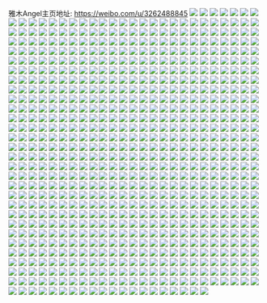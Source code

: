 雅木Angel主页地址: https://weibo.com/u/3262488845 
![](https://wx4.sinaimg.cn/mw2000/c275a10dly1h9ghtohcmcj20u01404ak.jpg) 
![](https://wx4.sinaimg.cn/mw2000/c275a10dly1h8yy2rxxzdj20u0140aek.jpg) 
![](https://wx4.sinaimg.cn/mw2000/c275a10dly1h8yy0npnqjj20u0140aju.jpg) 
![](https://wx4.sinaimg.cn/mw2000/c275a10dly1h8yy0nwahxj20u0140aj1.jpg) 
![](https://wx4.sinaimg.cn/mw2000/c275a10dly1h8yy0o1xdqj20u0140agb.jpg) 
![](https://wx4.sinaimg.cn/mw2000/c275a10dly1h8yy0peo8zj20u0140ajb.jpg) 
![](https://wx4.sinaimg.cn/mw2000/c275a10dly1h8yy0ow7vbj20u0140doo.jpg) 
![](https://wx4.sinaimg.cn/mw2000/c275a10dly1h903s2o3vyj20u0140af5.jpg) 
![](https://wx4.sinaimg.cn/mw2000/c275a10dly1h8yy0o99vtj20u0140k0m.jpg) 
![](https://wx4.sinaimg.cn/mw2000/c275a10dly1h8ugwx63lnj20u014010d.jpg) 
![](https://wx4.sinaimg.cn/mw2000/c275a10dly1h8ugwxey1yj20u014010o.jpg) 
![](https://wx4.sinaimg.cn/mw2000/c275a10dly1h8ugxw66pyj20u0140q7v.jpg) 
![](https://wx4.sinaimg.cn/mw2000/c275a10dly1h8ugxwcq0zj20u0140n2t.jpg) 
![](https://wx4.sinaimg.cn/mw2000/c275a10dly1h8n5h49xvyj20u017tq9c.jpg) 
![](https://wx4.sinaimg.cn/mw2000/c275a10dly1h7851eltfbj20u014110r.jpg) 
![](https://wx4.sinaimg.cn/mw2000/c275a10dly1h7851zj75rj20u01407eh.jpg) 
![](https://wx4.sinaimg.cn/mw2000/c275a10dly1h7851vurnnj20u014hn02.jpg) 
![](https://wx4.sinaimg.cn/mw2000/c275a10dly1h7851flki0j20u0140thv.jpg) 
![](https://wx4.sinaimg.cn/mw2000/c275a10dly1h7851g0c8yj20u0140ta6.jpg) 
![](https://wx4.sinaimg.cn/mw2000/c275a10dly1h7851gl016j20u0140gqb.jpg) 
![](https://wx4.sinaimg.cn/mw2000/c275a10dly1h7851i3l0wj20u0140k1e.jpg) 
![](https://wx4.sinaimg.cn/mw2000/c275a10dly1h7851cx45tj20u0140n3a.jpg) 
![](https://wx4.sinaimg.cn/mw2000/c275a10dly1h7851lghz2j20u0145diy.jpg) 
![](https://wx4.sinaimg.cn/mw2000/c275a10dly1h7851mqyw3j20u0140dor.jpg) 
![](https://wx4.sinaimg.cn/mw2000/c275a10dly1h7851nzpx9j20s111lq5p.jpg) 
![](https://wx4.sinaimg.cn/mw2000/c275a10dly1h7851pye8oj20u0140wht.jpg) 
![](https://wx4.sinaimg.cn/mw2000/c275a10dly1h7851upeq6j20u0140n0f.jpg) 
![](https://wx4.sinaimg.cn/mw2000/c275a10dly1h78520aoi3j20u0140qck.jpg) 
![](https://wx4.sinaimg.cn/mw2000/c275a10dly1h7851x4fl4j20u014oqbs.jpg) 
![](https://wx4.sinaimg.cn/mw2000/c275a10dly1h5w09uw5r9j20u00u0jxy.jpg) 
![](https://wx4.sinaimg.cn/mw2000/c275a10dly1h5w09ufrkqj20u00u0agt.jpg) 
![](https://wx4.sinaimg.cn/mw2000/c275a10dly1h5j0lqd5xdj20wi0o7q6u.jpg) 
![](https://wx4.sinaimg.cn/mw2000/c275a10dly1h5hsy7y9ccj20qo0k0jt6.jpg) 
![](https://wx4.sinaimg.cn/mw2000/c275a10dly1h5ceo9hypvj21400u011r.jpg) 
![](https://wx4.sinaimg.cn/mw2000/c275a10dly1h5ceo9xn9xj21hc0u0k0h.jpg) 
![](https://wx4.sinaimg.cn/mw2000/c275a10dly1h5ceo98ldjj21400u0gv7.jpg) 
![](https://wx4.sinaimg.cn/mw2000/c275a10dly1h5ceoa57pbj21400u0ahh.jpg) 
![](https://wx4.sinaimg.cn/mw2000/c275a10dly1h5ceo9p5dyj21hc0u0n3n.jpg) 
![](https://wx4.sinaimg.cn/mw2000/c275a10dly1h5ceoafy1lj20u00xi768.jpg) 
![](https://wx4.sinaimg.cn/mw2000/c275a10dly1h57o8orxdrj20u013y0yz.jpg) 
![](https://wx4.sinaimg.cn/mw2000/c275a10dly1h57o8ptkxcj20u01hcdor.jpg) 
![](https://wx4.sinaimg.cn/mw2000/c275a10dly1h4z370oui2j20u0140n9l.jpg) 
![](https://wx4.sinaimg.cn/mw2000/c275a10dly1h4z372vwflj20u0140tly.jpg) 
![](https://wx4.sinaimg.cn/mw2000/c275a10dly1h4z3721g9dj20u0141n66.jpg) 
![](https://wx4.sinaimg.cn/mw2000/c275a10dly1h4z373ekhqj20u00uz484.jpg) 
![](https://wx4.sinaimg.cn/mw2000/c275a10dly1h4z374sp3aj20u0147al9.jpg) 
![](https://wx4.sinaimg.cn/mw2000/c275a10dly1h4z374i6acj20u00u0jz0.jpg) 
![](https://wx4.sinaimg.cn/mw2000/c275a10dly1h4z373nriwj20u00vt7cv.jpg) 
![](https://wx4.sinaimg.cn/mw2000/c275a10dly1h4hb9kxddgj20wi0i6dl9.jpg) 
![](https://wx4.sinaimg.cn/mw2000/c275a10dly1h4hb9lj4skj21400u0ag8.jpg) 
![](https://wx4.sinaimg.cn/mw2000/c275a10dly1h4hba0w5lwj20u01407db.jpg) 
![](https://wx4.sinaimg.cn/mw2000/c275a10dly1h4a7hpgpmyj20u0140n4n.jpg) 
![](https://wx4.sinaimg.cn/mw2000/c275a10dly1h4a7hp58v7j21400u011p.jpg) 
![](https://wx4.sinaimg.cn/mw2000/c275a10dly1h4a7hqutqlj20u01400zn.jpg) 
![](https://wx4.sinaimg.cn/mw2000/c275a10dly1h4a7hoqzgvj21400u0qa1.jpg) 
![](https://wx4.sinaimg.cn/mw2000/c275a10dly1h4a7hporwyj20u0140wm6.jpg) 
![](https://wx4.sinaimg.cn/mw2000/c275a10dly1h4a7hqnnu2j21400u0ahk.jpg) 
![](https://wx4.sinaimg.cn/mw2000/c275a10dly1h3z8v466hyj20u01h5wll.jpg) 
![](https://wx4.sinaimg.cn/mw2000/c275a10dly1h3z8v4xw8vj20u019ugsy.jpg) 
![](https://wx4.sinaimg.cn/mw2000/c275a10dly1h3z8v5uk5fj20u018dagf.jpg) 
![](https://wx4.sinaimg.cn/mw2000/c275a10dly1h3y3rqo1s2j20u0140q7x.jpg) 
![](https://wx4.sinaimg.cn/mw2000/c275a10dly1h3o81kahqdj20wi0hh767.jpg) 
![](https://wx4.sinaimg.cn/mw2000/c275a10dly1h3o81kh7iej20u00wv77p.jpg) 
![](https://wx4.sinaimg.cn/mw2000/c275a10dly1h3lhfxxf0bj20u027capb.jpg) 
![](https://wx4.sinaimg.cn/mw2000/c275a10dly1h3lhfyk8wzj20u02bzgxe.jpg) 
![](https://wx4.sinaimg.cn/mw2000/c275a10dly1h3lhfyu48hj20u01eg7hr.jpg) 
![](https://wx4.sinaimg.cn/mw2000/c275a10dly1h3lhg15ev6j20u013u7bm.jpg) 
![](https://wx4.sinaimg.cn/mw2000/c275a10dly1h3lhfz672ej20u0140k27.jpg) 
![](https://wx4.sinaimg.cn/mw2000/c275a10dly1h3lhfzmt8aj20u00xt7f7.jpg) 
![](https://wx4.sinaimg.cn/mw2000/c275a10dly1h3lhg0j28mj20u013z12m.jpg) 
![](https://wx4.sinaimg.cn/mw2000/c275a10dly1h3lhfzcwedj20u0140n71.jpg) 
![](https://wx4.sinaimg.cn/mw2000/c275a10dly1h3lhg1qqqoj20u013x7bm.jpg) 
![](https://wx4.sinaimg.cn/mw2000/c275a10dly1h3lhg254suj21400u0qez.jpg) 
![](https://wx4.sinaimg.cn/mw2000/c275a10dly1h3lhfzz781j20u03be4qp.jpg) 
![](https://wx4.sinaimg.cn/mw2000/c275a10dly1h3lhg3algoj20u0140qg8.jpg) 
![](https://wx4.sinaimg.cn/mw2000/c275a10dly1h3lhg2sk0yj20u013rqa6.jpg) 
![](https://wx4.sinaimg.cn/mw2000/c275a10dly1h3lhfxlnlvj20u03h0nmj.jpg) 
![](https://wx4.sinaimg.cn/mw2000/c275a10dly1h3lhg3l4eoj20u0140nc7.jpg) 
![](https://wx4.sinaimg.cn/mw2000/c275a10dly1h3kg5sz9y5j20u01sy437.jpg) 
![](https://wx4.sinaimg.cn/mw2000/c275a10dly1h3j7x7w662j21hc0u0tgv.jpg) 
![](https://wx4.sinaimg.cn/mw2000/c275a10dly1h3h56iutprj20u0140n3w.jpg) 
![](https://wx4.sinaimg.cn/mw2000/c275a10dly1h3h56idq5xj20u01400zi.jpg) 
![](https://wx4.sinaimg.cn/mw2000/c275a10dly1h3h56jk556j20u0140q9a.jpg) 
![](https://wx4.sinaimg.cn/mw2000/c275a10dly1h3cce7pgvej20u0140q9i.jpg) 
![](https://wx4.sinaimg.cn/mw2000/c275a10dly1h35qy3gtp8j20u0140aid.jpg) 
![](https://wx4.sinaimg.cn/mw2000/c275a10dly1h35qxzy47bj20u0140qbe.jpg) 
![](https://wx4.sinaimg.cn/mw2000/c275a10dly1h35qy0u1d0j20u01407cq.jpg) 
![](https://wx4.sinaimg.cn/mw2000/c275a10dly1h35qy1bcd7j20u0140qat.jpg) 
![](https://wx4.sinaimg.cn/mw2000/c275a10dly1h35qy4gqrmj20u01vnk9h.jpg) 
![](https://wx4.sinaimg.cn/mw2000/c275a10dly1h35qy2shy1j20wi0oe795.jpg) 
![](https://wx4.sinaimg.cn/mw2000/c275a10dly1h35qy5cn5rj20u02d4ww2.jpg) 
![](https://wx4.sinaimg.cn/mw2000/c275a10dly1h35qy775cnj20u0140n52.jpg) 
![](https://wx4.sinaimg.cn/mw2000/c275a10dly1h35qy6h0qhj20u02uk4l3.jpg) 
![](https://wx4.sinaimg.cn/mw2000/c275a10dly1h35qy7tpm3j20u0140dor.jpg) 
![](https://wx4.sinaimg.cn/mw2000/c275a10dly1h35qy963qej216x0u0n64.jpg) 
![](https://wx4.sinaimg.cn/mw2000/c275a10dly1h35qy8gp9aj20u0140k0c.jpg) 
![](https://wx4.sinaimg.cn/mw2000/c275a10dly1h30u8h14jaj20u0123nbk.jpg) 
![](https://wx4.sinaimg.cn/mw2000/c275a10dly1h30u8hzvibj20u0140wqc.jpg) 
![](https://wx4.sinaimg.cn/mw2000/c275a10dly1h30u8hb8thj20u0140drl.jpg) 
![](https://wx4.sinaimg.cn/mw2000/c275a10dly1h30u8ibcxrj20u014916e.jpg) 
![](https://wx4.sinaimg.cn/mw2000/c275a10dly1h2x59rcqk1j20u01hbdrj.jpg) 
![](https://wx4.sinaimg.cn/mw2000/c275a10dly1h2x4yswcqjj20u01hbqdv.jpg) 
![](https://wx4.sinaimg.cn/mw2000/c275a10dly1h2x4yt2ty0j20u01h1jym.jpg) 
![](https://wx4.sinaimg.cn/mw2000/c275a10dly1h2x4ytay1vj20u01hbalh.jpg) 
![](https://wx4.sinaimg.cn/mw2000/c275a10dly1h2u93p4buzj20u0281dxb.jpg) 
![](https://wx4.sinaimg.cn/mw2000/c275a10dly1h2piu9vs62j20u0140teq.jpg) 
![](https://wx4.sinaimg.cn/mw2000/c275a10dly1h2piubp45ej21400u044x.jpg) 
![](https://wx4.sinaimg.cn/mw2000/c275a10dly1h2piucrz8gj20u0140wjz.jpg) 
![](https://wx4.sinaimg.cn/mw2000/c275a10dly1h2piufsa3cj20u0140dln.jpg) 
![](https://wx4.sinaimg.cn/mw2000/c275a10dly1h2piudjfj3j212x0u079a.jpg) 
![](https://wx4.sinaimg.cn/mw2000/c275a10dly1h2piuestf4j20u014045a.jpg) 
![](https://wx4.sinaimg.cn/mw2000/c275a10dly1h2f57ry0opj20u0140n4q.jpg) 
![](https://wx4.sinaimg.cn/mw2000/c275a10dly1h2f57sbqqbj20u0140gsq.jpg) 
![](https://wx4.sinaimg.cn/mw2000/c275a10dly1h29yiz5507j20u0140tho.jpg) 
![](https://wx4.sinaimg.cn/mw2000/c275a10dly1h29yiy96gvj20u013ywp2.jpg) 
![](https://wx4.sinaimg.cn/mw2000/c275a10dly1h29yizraa4j20u0140482.jpg) 
![](https://wx4.sinaimg.cn/mw2000/c275a10dly1h29yj0d61nj20u0140dpu.jpg) 
![](https://wx4.sinaimg.cn/mw2000/c275a10dly1h29yixoeedj21430u0n8e.jpg) 
![](https://wx4.sinaimg.cn/mw2000/c275a10dly1h29yj0qz3lj20u015f45s.jpg) 
![](https://wx4.sinaimg.cn/mw2000/c275a10dly1h29yiwbee8j20u014in59.jpg) 
![](https://wx4.sinaimg.cn/mw2000/c275a10dly1h29yiww0jqj20u20u0dni.jpg) 
![](https://wx4.sinaimg.cn/mw2000/c275a10dly1h29yjgir8bj20u014mwmr.jpg) 
![](https://wx4.sinaimg.cn/mw2000/c275a10dly1h25boohoa0j20u0140ag3.jpg) 
![](https://wx4.sinaimg.cn/mw2000/c275a10dly1h230ygb2jkj20u0140n24.jpg) 
![](https://wx4.sinaimg.cn/mw2000/c275a10dly1h1xvuwsab1j20u00u0tg0.jpg) 
![](https://wx4.sinaimg.cn/mw2000/c275a10dly1h1x98weqnej228030fhdx.jpg) 
![](https://wx4.sinaimg.cn/mw2000/c275a10dly1h1x99f3yyrj21zz2p8hdw.jpg) 
![](https://wx4.sinaimg.cn/mw2000/c275a10dly1h1x98nu8ojj22802z7b2d.jpg) 
![](https://wx4.sinaimg.cn/mw2000/c275a10dly1h1x99tvydhj22802ype86.jpg) 
![](https://wx4.sinaimg.cn/mw2000/c275a10dly1h1x9anjsctj22yo280u0y.jpg) 
![](https://wx4.sinaimg.cn/mw2000/c275a10dly1h1x9a3ojbyj22yo280x6u.jpg) 
![](https://wx4.sinaimg.cn/mw2000/c275a10dly1h1x9a91wusj22802zj7wm.jpg) 
![](https://wx4.sinaimg.cn/mw2000/c275a10dly1h1x9ajkteij22802yp7wl.jpg) 
![](https://wx4.sinaimg.cn/mw2000/c275a10dly1h1x9ae9z9sj22802ypqv9.jpg) 
![](https://wx4.sinaimg.cn/mw2000/c275a10dly1h1vfm4gztij21400u0akl.jpg) 
![](https://wx4.sinaimg.cn/mw2000/c275a10dly1h1vfm7lqidj20u01qi4bl.jpg) 
![](https://wx4.sinaimg.cn/mw2000/c275a10dly1h1vfm5y664j20u0140til.jpg) 
![](https://wx4.sinaimg.cn/mw2000/c275a10dly1h1vfm3k85aj216w0u0jyo.jpg) 
![](https://wx4.sinaimg.cn/mw2000/c275a10dly1h1vfm54xhtj21400u0qci.jpg) 
![](https://wx4.sinaimg.cn/mw2000/c275a10dly1h1vfm6e9vxj21530u0n3o.jpg) 
![](https://wx4.sinaimg.cn/mw2000/c275a10dly1h1rzu0d3vyj20xh0u0n15.jpg) 
![](https://wx4.sinaimg.cn/mw2000/c275a10dly1h1rzu0603sj20wi0o779e.jpg) 
![](https://wx4.sinaimg.cn/mw2000/c275a10dly1h1rzu0mp42j213n0u0jvx.jpg) 
![](https://wx4.sinaimg.cn/mw2000/c275a10dly1h1dmon5z2pj20u0140n4g.jpg) 
![](https://wx4.sinaimg.cn/mw2000/c275a10dly1h1dmonx71wj20u01407cj.jpg) 
![](https://wx4.sinaimg.cn/mw2000/c275a10dly1h1dmooh2dwj20u014hdmr.jpg) 
![](https://wx4.sinaimg.cn/mw2000/c275a10dly1h1dmopn1eoj20u0141n63.jpg) 
![](https://wx4.sinaimg.cn/mw2000/c275a10dly1h1dmoqauznj20u0140ahp.jpg) 
![](https://wx4.sinaimg.cn/mw2000/c275a10dly1h1dmomee2cj20u0147thu.jpg) 
![](https://wx4.sinaimg.cn/mw2000/c275a10dly1h1dmoqvp3jj20u0151wnz.jpg) 
![](https://wx4.sinaimg.cn/mw2000/c275a10dly1h1dmorfpupj20u014010s.jpg) 
![](https://wx4.sinaimg.cn/mw2000/c275a10dly1h1dmos0c7xj20u0140qal.jpg) 
![](https://wx4.sinaimg.cn/mw2000/c275a10dly1h1dmosi2urj20u0140qc6.jpg) 
![](https://wx4.sinaimg.cn/mw2000/c275a10dly1h1dmotzel5j20u0140tf5.jpg) 
![](https://wx4.sinaimg.cn/mw2000/c275a10dly1h1dmouxw4yj20u0141gux.jpg) 
![](https://wx4.sinaimg.cn/mw2000/c275a10dly1h18andry3gj22c0340qv9.jpg) 
![](https://wx4.sinaimg.cn/mw2000/c275a10dly1h18anfgw2jj22c0340u0z.jpg) 
![](https://wx4.sinaimg.cn/mw2000/c275a10dly1h18anhw7joj227z2yonpg.jpg) 
![](https://wx4.sinaimg.cn/mw2000/c275a10dly1h1742qg199j21400u0n5t.jpg) 
![](https://wx4.sinaimg.cn/mw2000/c275a10dly1h1742qr5wnj21400u0aja.jpg) 
![](https://wx4.sinaimg.cn/mw2000/c275a10dly1h136uzljeoj20u0140te3.jpg) 
![](https://wx4.sinaimg.cn/mw2000/c275a10dly1h12bcy2m6zj20u01577bg.jpg) 
![](https://wx4.sinaimg.cn/mw2000/c275a10dly1h12bcxs6fcj20u015on56.jpg) 
![](https://wx4.sinaimg.cn/mw2000/c275a10dly1h12bcxi1djj20u0140n3k.jpg) 
![](https://wx4.sinaimg.cn/mw2000/c275a10dly1h0xm4ceksjj22802yoqv7.jpg) 
![](https://wx4.sinaimg.cn/mw2000/c275a10dly1h0xm4ebjhlj225d2vcb2b.jpg) 
![](https://wx4.sinaimg.cn/mw2000/c275a10dly1h0xm4cuixyj20n00ukn78.jpg) 
![](https://wx4.sinaimg.cn/mw2000/c275a10dly1h0xm4ayuomj22802yo7wm.jpg) 
![](https://wx4.sinaimg.cn/mw2000/c275a10dly1h0xm4fxa0mj22yo28u4qt.jpg) 
![](https://wx4.sinaimg.cn/mw2000/c275a10dly1h0xm4hax8ij22802zykjp.jpg) 
![](https://wx4.sinaimg.cn/mw2000/c275a10dly1h0takra0d9j21o22yo7wk.jpg) 
![](https://wx4.sinaimg.cn/mw2000/c275a10dly1h0qkbbbhkej23402c04qq.jpg) 
![](https://wx4.sinaimg.cn/mw2000/c275a10dly1h0pr5jdfybj20u0140q74.jpg) 
![](https://wx4.sinaimg.cn/mw2000/c275a10dly1h0pr5r4m6ij20xm0u0jwq.jpg) 
![](https://wx4.sinaimg.cn/mw2000/c275a10dly1h0pr5rgkjfj20u0140jv4.jpg) 
![](https://wx4.sinaimg.cn/mw2000/c275a10dly1h0lym5il1uj20u01jsqf6.jpg) 
![](https://wx4.sinaimg.cn/mw2000/c275a10dly1h0lymaj8i6j20u01psdtv.jpg) 
![](https://wx4.sinaimg.cn/mw2000/c275a10dly1h0lymbwrl7j20u00yngrt.jpg) 
![](https://wx4.sinaimg.cn/mw2000/c275a10dly1h0lym2x869j20u00yvn2z.jpg) 
![](https://wx4.sinaimg.cn/mw2000/c275a10dly1h0f9r6e4nkj225k2x37wj.jpg) 
![](https://wx4.sinaimg.cn/mw2000/c275a10dly1h0f9r89dzwj22802yokjm.jpg) 
![](https://wx4.sinaimg.cn/mw2000/c275a10dly1h0f9rbw5qej228032g1kz.jpg) 
![](https://wx4.sinaimg.cn/mw2000/c275a10dly1h0f9rjlyc6j22yo280b2c.jpg) 
![](https://wx4.sinaimg.cn/mw2000/c275a10dly1h0f9roge2uj22yo2807wk.jpg) 
![](https://wx4.sinaimg.cn/mw2000/c275a10dly1h0f9r3iicij20zk0lx0yc.jpg) 
![](https://wx4.sinaimg.cn/mw2000/c275a10dly1h0f9re1ndsj22802yohdv.jpg) 
![](https://wx4.sinaimg.cn/mw2000/c275a10dly1h0f9rf8s3qj223v2t6npe.jpg) 
![](https://wx4.sinaimg.cn/mw2000/c275a10dly1h0f9rgnuihj22802yonpf.jpg) 
![](https://wx4.sinaimg.cn/mw2000/c275a10dly1h0d6ce3lg6j22802yohdx.jpg) 
![](https://wx4.sinaimg.cn/mw2000/c275a10dly1h0d6cfqyo8j22802yoe84.jpg) 
![](https://wx4.sinaimg.cn/mw2000/c275a10dly1h0d6cie44rj22802yoqv9.jpg) 
![](https://wx4.sinaimg.cn/mw2000/c275a10dly1h0d6cmn86gj224w2ye1kz.jpg) 
![](https://wx4.sinaimg.cn/mw2000/c275a10dly1h0d6clcw55j22c0340u10.jpg) 
![](https://wx4.sinaimg.cn/mw2000/c275a10dly1h0d6cb3kytj22802yo1l0.jpg) 
![](https://wx4.sinaimg.cn/mw2000/c275a10dly1h0d6cokudfj22802yohdw.jpg) 
![](https://wx4.sinaimg.cn/mw2000/c275a10dly1h0d6cr02laj22802yoqv9.jpg) 
![](https://wx4.sinaimg.cn/mw2000/c275a10dly1h0d6cttqcpj22802yo7wk.jpg) 
![](https://wx4.sinaimg.cn/mw2000/c275a10dgy1h0ao2x4dkxj21400u0dr2.jpg) 
![](https://wx4.sinaimg.cn/mw2000/c275a10dgy1h0ao2vhhplj21400u0gwi.jpg) 
![](https://wx4.sinaimg.cn/mw2000/c275a10dgy1h0ao2y2uloj21400u015e.jpg) 
![](https://wx4.sinaimg.cn/mw2000/c275a10dgy1h0ao2ysnmkj20u017qk00.jpg) 
![](https://wx4.sinaimg.cn/mw2000/c275a10dgy1h077m9uew7j21400u0qdw.jpg) 
![](https://wx4.sinaimg.cn/mw2000/c275a10dgy1h077magmloj21400u0k1c.jpg) 
![](https://wx4.sinaimg.cn/mw2000/c275a10dgy1h077mevj39j21400u04e9.jpg) 
![](https://wx4.sinaimg.cn/mw2000/c275a10dgy1h077mgvfiej20u014jn9s.jpg) 
![](https://wx4.sinaimg.cn/mw2000/c275a10dgy1h077mfvfucj21400u07ia.jpg) 
![](https://wx4.sinaimg.cn/mw2000/c275a10dgy1h077mk9dsvj20u00xn7bc.jpg) 
![](https://wx4.sinaimg.cn/mw2000/c275a10dgy1h077min8uuj21400u0n4c.jpg) 
![](https://wx4.sinaimg.cn/mw2000/c275a10dgy1h077mjf93ej20u0140gun.jpg) 
![](https://wx4.sinaimg.cn/mw2000/c275a10dgy1h077ml7ig1j20u014h49u.jpg) 
![](https://wx4.sinaimg.cn/mw2000/c275a10dgy1h077mm6ienj20u01907eu.jpg) 
![](https://wx4.sinaimg.cn/mw2000/c275a10dgy1h077m93ovlj20u0140gur.jpg) 
![](https://wx4.sinaimg.cn/mw2000/c275a10dgy1h077mtggv1j20u016ztk0.jpg) 
![](https://wx4.sinaimg.cn/mw2000/c275a10dgy1h077mukj31j21400u0nbe.jpg) 
![](https://wx4.sinaimg.cn/mw2000/c275a10dly1h05zsgbi1wj20u0140dnz.jpg) 
![](https://wx4.sinaimg.cn/mw2000/c275a10dly1h05zsiu3irj20u0140af6.jpg) 
![](https://wx4.sinaimg.cn/mw2000/c275a10dly1h05zsjn0qbj20u0140qca.jpg) 
![](https://wx4.sinaimg.cn/mw2000/c275a10dly1h05zsj91h8j20u01400y6.jpg) 
![](https://wx4.sinaimg.cn/mw2000/c275a10dly1h05zsjzni4j20u0140tgj.jpg) 
![](https://wx4.sinaimg.cn/mw2000/c275a10dly1h05a6qyalpj20u013ztiq.jpg) 
![](https://wx4.sinaimg.cn/mw2000/c275a10dly1h05a6rc4ogj20u013z12s.jpg) 
![](https://wx4.sinaimg.cn/mw2000/c275a10dly1h05a6qbfgxj20u013zqc7.jpg) 
![](https://wx4.sinaimg.cn/mw2000/c275a10dly1h05a6rprvrj20u013zaki.jpg) 
![](https://wx4.sinaimg.cn/mw2000/c275a10dly1h02shi6mpij22dd2644qq.jpg) 
![](https://wx4.sinaimg.cn/mw2000/c275a10dly1h02shnbo3fj22c033zhdu.jpg) 
![](https://wx4.sinaimg.cn/mw2000/c275a10dly1h02shkh945j21pu2l1qv5.jpg) 
![](https://wx4.sinaimg.cn/mw2000/c275a10dly1h02sl1d1qzj20n00ua0ys.jpg) 
![](https://wx4.sinaimg.cn/mw2000/c275a10dly1h02sl9761wj22c0340qv6.jpg) 
![](https://wx4.sinaimg.cn/mw2000/c275a10dly1h02sl1ph77j20n00ug44j.jpg) 
![](https://wx4.sinaimg.cn/mw2000/c275a10dly1h01l81bxpuj20u014010g.jpg) 
![](https://wx4.sinaimg.cn/mw2000/c275a10dly1h01l80igpoj20u0140n63.jpg) 
![](https://wx4.sinaimg.cn/mw2000/c275a10dly1h01l832jn7j20u0140ah9.jpg) 
![](https://wx4.sinaimg.cn/mw2000/c275a10dly1h01l83wia1j20u014046i.jpg) 
![](https://wx4.sinaimg.cn/mw2000/c275a10dly1h01l84o3k3j20u013lgt9.jpg) 
![](https://wx4.sinaimg.cn/mw2000/c275a10dly1h01l85kg0pj20u0140qb4.jpg) 
![](https://wx4.sinaimg.cn/mw2000/c275a10dly1h01l87cr25j21400u0jza.jpg) 
![](https://wx4.sinaimg.cn/mw2000/c275a10dly1h01l86ho1vj20u01417dc.jpg) 
![](https://wx4.sinaimg.cn/mw2000/c275a10dly1gzy1rtvqjtj22802yoqv7.jpg) 
![](https://wx4.sinaimg.cn/mw2000/c275a10dly1gzf44sx6h7j225c2v44qr.jpg) 
![](https://wx4.sinaimg.cn/mw2000/c275a10dly1gzf44u43rzj226k2z67wi.jpg) 
![](https://wx4.sinaimg.cn/mw2000/c275a10dly1gzaiwjvczkj22802yoqv7.jpg) 
![](https://wx4.sinaimg.cn/mw2000/c275a10dly1gzaiwhcfowj21y92lnx6q.jpg) 
![](https://wx4.sinaimg.cn/mw2000/c275a10dly1gzaiwlk90pj21zw2ojkjm.jpg) 
![](https://wx4.sinaimg.cn/mw2000/c275a10dly1gzaiwp560oj22802yokjn.jpg) 
![](https://wx4.sinaimg.cn/mw2000/c275a10dly1gzaj0jr6ltj20x218a4eg.jpg) 
![](https://wx4.sinaimg.cn/mw2000/c275a10dly1gzaj59328pj22802yox6q.jpg) 
![](https://wx4.sinaimg.cn/mw2000/c275a10dly1gyqe7838jxj226l2ws4qr.jpg) 
![](https://wx4.sinaimg.cn/mw2000/c275a10dly1gyqe7c9gjsj21be0zk422.jpg) 
![](https://wx4.sinaimg.cn/mw2000/c275a10dly1gyqe7bwu6fj22802yob2b.jpg) 
![](https://wx4.sinaimg.cn/mw2000/c275a10dly1gyht3wrd34j21z32k07wi.jpg) 
![](https://wx4.sinaimg.cn/mw2000/c275a10dly1gyht3yxznlj22c033y4qr.jpg) 
![](https://wx4.sinaimg.cn/mw2000/c275a10dly1gyht41cqrqj22c033yx6q.jpg) 
![](https://wx4.sinaimg.cn/mw2000/c275a10dly1gyht438bxvj22802yox6r.jpg) 
![](https://wx4.sinaimg.cn/mw2000/c275a10dly1gya2uzwxksj22yo2804qr.jpg) 
![](https://wx4.sinaimg.cn/mw2000/c275a10dly1gya2v51tnyj22yo2804qs.jpg) 
![](https://wx4.sinaimg.cn/mw2000/c275a10dly1gya2v1qxy8j22802yonpe.jpg) 
![](https://wx4.sinaimg.cn/mw2000/c275a10dly1gya2uxd697j22802yoqv6.jpg) 
![](https://wx4.sinaimg.cn/mw2000/c275a10dly1gya2v31rfuj21hc0u07en.jpg) 
![](https://wx4.sinaimg.cn/mw2000/c275a10dly1gya2v2r1dlj22802yoqv6.jpg) 
![](https://wx4.sinaimg.cn/mw2000/c275a10dly1gy7demzi70j20u0190wof.jpg) 
![](https://wx4.sinaimg.cn/mw2000/c275a10dly1gy6f2z36hhj22802yohdt.jpg) 
![](https://wx4.sinaimg.cn/mw2000/c275a10dly1gy6f2zrfp7j22802you0x.jpg) 
![](https://wx4.sinaimg.cn/mw2000/c275a10dly1gy6f30f6k2j22802yokjl.jpg) 
![](https://wx4.sinaimg.cn/mw2000/c275a10dly1gy2khii5izj22802yo7wk.jpg) 
![](https://wx4.sinaimg.cn/mw2000/c275a10dly1gy2khjts7zj22802yokjn.jpg) 
![](https://wx4.sinaimg.cn/mw2000/c275a10dly1gy2khmj9n9j22802you0z.jpg) 
![](https://wx4.sinaimg.cn/mw2000/c275a10dly1gy2kho0nsgj22802yoqv5.jpg) 
![](https://wx4.sinaimg.cn/mw2000/c275a10dly1gy2khpf0g8j22yo280qv6.jpg) 
![](https://wx4.sinaimg.cn/mw2000/c275a10dly1gy2khh02cfj22802yokjn.jpg) 
![](https://wx4.sinaimg.cn/mw2000/c275a10dly1gxw4883b6lj22yo280u0y.jpg) 
![](https://wx4.sinaimg.cn/mw2000/c275a10dly1gxw4871ndjj22802yoe83.jpg) 
![](https://wx4.sinaimg.cn/mw2000/c275a10dly1gxw48c4mj9j21xy2lc1kz.jpg) 
![](https://wx4.sinaimg.cn/mw2000/c275a10dly1gxw48b4u1tj22511lsqv5.jpg) 
![](https://wx4.sinaimg.cn/mw2000/c275a10dly1gxw48d48iaj21z52mvx6q.jpg) 
![](https://wx4.sinaimg.cn/mw2000/c275a10dly1gxw48ect45j21yw2mj1kz.jpg) 
![](https://wx4.sinaimg.cn/mw2000/c275a10dly1gxw48gavykj21y62liu0y.jpg) 
![](https://wx4.sinaimg.cn/mw2000/c275a10dly1gxlkilb6nlj219p1xp4h5.jpg) 
![](https://wx4.sinaimg.cn/mw2000/c275a10dly1gxlkibv5ouj21ao2tckgq.jpg) 
![](https://wx4.sinaimg.cn/mw2000/c275a10dly1gxlkicdw6jj21ao2tcnlx.jpg) 
![](https://wx4.sinaimg.cn/mw2000/c275a10dly1gxflee6j2bj20n00ui7bc.jpg) 
![](https://wx4.sinaimg.cn/mw2000/c275a10dly1gxa5lxo9hdj22802you0y.jpg) 
![](https://wx4.sinaimg.cn/mw2000/c275a10dly1gxa5lyhfjvj22802yo1kz.jpg) 
![](https://wx4.sinaimg.cn/mw2000/c275a10dly1gxa5lzld75j22802you0y.jpg) 
![](https://wx4.sinaimg.cn/mw2000/c275a10dly1gx8rbnrxmyj223p2s9npd.jpg) 
![](https://wx4.sinaimg.cn/mw2000/c275a10dly1gx8rbn865vj21ta2iwu0x.jpg) 
![](https://wx4.sinaimg.cn/mw2000/c275a10dly1gx8rboj7q6j22802you0x.jpg) 
![](https://wx4.sinaimg.cn/mw2000/c275a10dly1gx8rbqfy2qj23402c0kjm.jpg) 
![](https://wx4.sinaimg.cn/mw2000/c275a10dly1gx8rbmatxbj22802yohdv.jpg) 
![](https://wx4.sinaimg.cn/mw2000/c275a10dly1gx8rbtltltj22802yo4qr.jpg) 
![](https://wx4.sinaimg.cn/mw2000/c275a10dly1gx8rcfk0foj225m2wi4qr.jpg) 
![](https://wx4.sinaimg.cn/mw2000/c275a10dly1gx8rbpa36xj225q2vrb2a.jpg) 
![](https://wx4.sinaimg.cn/mw2000/c275a10dly1gx8rbs5hnfj2295340npf.jpg) 
![](https://wx4.sinaimg.cn/mw2000/c275a10dly1gx6dotzdkyj22802yo4qr.jpg) 
![](https://wx4.sinaimg.cn/mw2000/c275a10dly1gx6dodvqdyj22802yoe83.jpg) 
![](https://wx4.sinaimg.cn/mw2000/c275a10dly1gx6dof9d7oj22802yoe83.jpg) 
![](https://wx4.sinaimg.cn/mw2000/c275a10dly1gx3clwjcd9j22802yohdv.jpg) 
![](https://wx4.sinaimg.cn/mw2000/c275a10dly1gx3clyqy2qj22802yonpf.jpg) 
![](https://wx4.sinaimg.cn/mw2000/c275a10dly1gx3cm2l0smj22802yohdv.jpg) 
![](https://wx4.sinaimg.cn/mw2000/c275a10dly1gx3cm9ij0qj23402c0hdv.jpg) 
![](https://wx4.sinaimg.cn/mw2000/c275a10dly1gx3cmae0k9j215o1mje81.jpg) 
![](https://wx4.sinaimg.cn/mw2000/c275a10dly1gx3clsml0qj23402c0hdv.jpg) 
![](https://wx4.sinaimg.cn/mw2000/c275a10dly1gx3cmaooeaj20n00h4gsa.jpg) 
![](https://wx4.sinaimg.cn/mw2000/c275a10dly1gx3cme23bhj22802yox6r.jpg) 
![](https://wx4.sinaimg.cn/mw2000/c275a10dly1gx3cmgp3njj22802yokjn.jpg) 
![](https://wx4.sinaimg.cn/mw2000/c275a10dly1gx28l4uuvfj20xn0u0477.jpg) 
![](https://wx4.sinaimg.cn/mw2000/c275a10dly1gx28l42egvj21400u01bk.jpg) 
![](https://wx4.sinaimg.cn/mw2000/c275a10dly1gx28l5fv61j20u0140tiy.jpg) 
![](https://wx4.sinaimg.cn/mw2000/c275a10dly1gx28l5wj8zj20u0140tig.jpg) 
![](https://wx4.sinaimg.cn/mw2000/c275a10dly1gx28l4h70sj21400u04ef.jpg) 
![](https://wx4.sinaimg.cn/mw2000/c275a10dly1gx28l6qlpwj20u0152k3q.jpg) 
![](https://wx4.sinaimg.cn/mw2000/c275a10dly1gx28l6zym7j20u0125wq1.jpg) 
![](https://wx4.sinaimg.cn/mw2000/c275a10dly1gx28l9e2iej21400u0wri.jpg) 
![](https://wx4.sinaimg.cn/mw2000/c275a10dly1gx28l69ho2j20u0140wmh.jpg) 
![](https://wx4.sinaimg.cn/mw2000/c275a10dly1gx28l7dmrwj20u014049t.jpg) 
![](https://wx4.sinaimg.cn/mw2000/c275a10dly1gx28l8yzzuj20u0140anh.jpg) 
![](https://wx4.sinaimg.cn/mw2000/c275a10dly1gx28l7sovej20u013z7na.jpg) 
![](https://wx4.sinaimg.cn/mw2000/c275a10dly1gx28l863w4j20u0140ws4.jpg) 
![](https://wx4.sinaimg.cn/mw2000/c275a10dly1gx28l8m5hxj21400u0aqr.jpg) 
![](https://wx4.sinaimg.cn/mw2000/c275a10dly1gx0ea2ufzdj215o2h87wh.jpg) 
![](https://wx4.sinaimg.cn/mw2000/c275a10dly1gwzc2fhd4oj21qq2bm1ky.jpg) 
![](https://wx4.sinaimg.cn/mw2000/c275a10dly1gwu6lr6rssj22c0340npf.jpg) 
![](https://wx4.sinaimg.cn/mw2000/c275a10dly1gwu6lpxtizj22c03407wj.jpg) 
![](https://wx4.sinaimg.cn/mw2000/c275a10dly1gwu6ls2944j22c0340u0x.jpg) 
![](https://wx4.sinaimg.cn/mw2000/c275a10dly1gwu6lurzkvj21o02yox6q.jpg) 
![](https://wx4.sinaimg.cn/mw2000/c275a10dly1gwu6lsw45vj22c0340u0x.jpg) 
![](https://wx4.sinaimg.cn/mw2000/c275a10dly1gwu6lwiihij21o02yoqv6.jpg) 
![](https://wx4.sinaimg.cn/mw2000/c275a10dly1gwqlm0qv14j22802yohdu.jpg) 
![](https://wx4.sinaimg.cn/mw2000/c275a10dly1gwqlm1re9qj22802yo7wj.jpg) 
![](https://wx4.sinaimg.cn/mw2000/c275a10dly1gwqllzh3o0j22802yo1kz.jpg) 
![](https://wx4.sinaimg.cn/mw2000/c275a10dly1gwoy1b9j2yj21o02yo7wj.jpg) 
![](https://wx4.sinaimg.cn/mw2000/c275a10dly1gwoy1cbinnj21m920ehdt.jpg) 
![](https://wx4.sinaimg.cn/mw2000/c275a10dly1gwoy19ohq4j21o02yokjm.jpg) 
![](https://wx4.sinaimg.cn/mw2000/c275a10dly1gwoy1dfj71j21o02yob2a.jpg) 
![](https://wx4.sinaimg.cn/mw2000/c275a10dly1gwo5c08sd1j23402dqu0z.jpg) 
![](https://wx4.sinaimg.cn/mw2000/c275a10dly1gwo5c1xtrhj21uf2h4b2a.jpg) 
![](https://wx4.sinaimg.cn/mw2000/c275a10dly1gwo5bvyu27j23402c0x6q.jpg) 
![](https://wx4.sinaimg.cn/mw2000/c275a10dly1gwfm8i4uxcj21xr2l0e83.jpg) 
![](https://wx4.sinaimg.cn/mw2000/c275a10dly1gwfm8gh885j22c02c0qv6.jpg) 
![](https://wx4.sinaimg.cn/mw2000/c275a10dly1gwfm8l2x8cj22c03407wl.jpg) 
![](https://wx4.sinaimg.cn/mw2000/c275a10dly1gwfm8n4vvaj23402c01ky.jpg) 
![](https://wx4.sinaimg.cn/mw2000/c275a10dly1gwfm8lo583j22801o0khk.jpg) 
![](https://wx4.sinaimg.cn/mw2000/c275a10dly1gwfm8p0x2ij23402c0qv6.jpg) 
![](https://wx4.sinaimg.cn/mw2000/c275a10dly1gw7ngxfghsj20iz0p7tf0.jpg) 
![](https://wx4.sinaimg.cn/mw2000/c275a10dly1gw7ngyo2ssj22802yob2c.jpg) 
![](https://wx4.sinaimg.cn/mw2000/c275a10dly1gw7ngwzq7nj22yo2801l0.jpg) 
![](https://wx4.sinaimg.cn/mw2000/c275a10dly1gw7ngzqdnfj21y42lhu0y.jpg) 
![](https://wx4.sinaimg.cn/mw2000/c275a10dly1gw4ekif4yyj223f2skqv9.jpg) 
![](https://wx4.sinaimg.cn/mw2000/c275a10dly1gw4ekiur5wj20mi0ugdr6.jpg) 
![](https://wx4.sinaimg.cn/mw2000/c275a10dly1gw4ekjkfoqj22802yokjm.jpg) 
![](https://wx4.sinaimg.cn/mw2000/c275a10dly1gw4ekm1f8vj22yo280qv8.jpg) 
![](https://wx4.sinaimg.cn/mw2000/c275a10dly1gw333hz816j23402c0qv6.jpg) 
![](https://wx4.sinaimg.cn/mw2000/c275a10dly1gw333k4zsgj22802yohdv.jpg) 
![](https://wx4.sinaimg.cn/mw2000/c275a10dly1gw333lavwbj20xc2mgu0x.jpg) 
![](https://wx4.sinaimg.cn/mw2000/c275a10dly1gw333mth7hj23402c0b2b.jpg) 
![](https://wx4.sinaimg.cn/mw2000/c275a10dly1gw333oxfaqj22c0340x6t.jpg) 
![](https://wx4.sinaimg.cn/mw2000/c275a10dly1gw333qpx4rj23402c0u0y.jpg) 
![](https://wx4.sinaimg.cn/mw2000/c275a10dly1gw333t5poij23402c0u11.jpg) 
![](https://wx4.sinaimg.cn/mw2000/c275a10dly1gw333xg4cnj22802yo7wm.jpg) 
![](https://wx4.sinaimg.cn/mw2000/c275a10dly1gw33432ce8j22802yoqva.jpg) 
![](https://wx4.sinaimg.cn/mw2000/c275a10dly1gw3345h2iej21js2r7npe.jpg) 
![](https://wx4.sinaimg.cn/mw2000/c275a10dly1gw334apympj22802yoqv9.jpg) 
![](https://wx4.sinaimg.cn/mw2000/c275a10dly1gw334euig2j23402c0x6t.jpg) 
![](https://wx4.sinaimg.cn/mw2000/003yN4nPly1gvo9iphwo5j60u0140dqd02.jpg) 
![](https://wx4.sinaimg.cn/mw2000/003yN4nPly1gvfukfe21sj62802yox6r02.jpg) 
![](https://wx4.sinaimg.cn/mw2000/003yN4nPly1gvfukh9evjj62802yoe8402.jpg) 
![](https://wx4.sinaimg.cn/mw2000/003yN4nPly1gvfuke1c3cj62802yox6r02.jpg) 
![](https://wx4.sinaimg.cn/mw2000/003yN4nPly1gvfukhrukqj60u00oytno02.jpg) 
![](https://wx4.sinaimg.cn/mw2000/c275a10dly1gvcx68geu1j20u0140aij.jpg) 
![](https://wx4.sinaimg.cn/mw2000/003yN4nPly1gvcx69f09wj60n00ss43y02.jpg) 
![](https://wx4.sinaimg.cn/mw2000/003yN4nPly1gvcx6b1063j60u0140wmg02.jpg) 
![](https://wx4.sinaimg.cn/mw2000/003yN4nPly1gvcx6ce8vfj60u014011m02.jpg) 
![](https://wx4.sinaimg.cn/mw2000/003yN4nPly1gvcx6dw27nj60u0140n7702.jpg) 
![](https://wx4.sinaimg.cn/mw2000/003yN4nPly1gvcx6egu3rj60u0142wro02.jpg) 
![](https://wx4.sinaimg.cn/mw2000/003yN4nPly1gvcx6ey8sxj60u00u0tb402.jpg) 
![](https://wx4.sinaimg.cn/mw2000/c275a10dly1gvcx6cyi1fj20u01400y2.jpg) 
![](https://wx4.sinaimg.cn/mw2000/c275a10dly1gvcx6f8gsnj20u00u0who.jpg) 
![](https://wx4.sinaimg.cn/mw2000/003yN4nPly1gv90673980j60l60uytd102.jpg) 
![](https://wx4.sinaimg.cn/mw2000/003yN4nPly1gv906ac1y2j60mw0ubq8902.jpg) 
![](https://wx4.sinaimg.cn/mw2000/003yN4nPly1gv906rzyclj60ml0u90xl02.jpg) 
![](https://wx4.sinaimg.cn/mw2000/003yN4nPly1gv465rxdl4j63402c0qv602.jpg) 
![](https://wx4.sinaimg.cn/mw2000/003yN4nPly1gv465p6ny5j62yo280x6r02.jpg) 
![](https://wx4.sinaimg.cn/mw2000/003yN4nPly1gv465vp996j63402c04qr02.jpg) 
![](https://wx4.sinaimg.cn/mw2000/003yN4nPly1guagr5i18nj62802yoqv502.jpg) 
![](https://wx4.sinaimg.cn/mw2000/003yN4nPly1guagraob7ij62yo280kjo02.jpg) 
![](https://wx4.sinaimg.cn/mw2000/003yN4nPly1guagr81cesj62802yokjl02.jpg) 
![](https://wx4.sinaimg.cn/mw2000/003yN4nPly1guagrj9ha8j62yo280hdw02.jpg) 
![](https://wx4.sinaimg.cn/mw2000/003yN4nPly1guagr4asc5j622m30yhdu02.jpg) 
![](https://wx4.sinaimg.cn/mw2000/003yN4nPly1guagrd5txtj62yo280hdw02.jpg) 
![](https://wx4.sinaimg.cn/mw2000/003yN4nPly1guagr70w3nj61x42f84qp02.jpg) 
![](https://wx4.sinaimg.cn/mw2000/003yN4nPly1guagrgfscvj62yo280qv802.jpg) 
![](https://wx4.sinaimg.cn/mw2000/003yN4nPly1guagrytnm3j60u01szgoy02.jpg) 
![](https://wx4.sinaimg.cn/mw2000/003yN4nPly1gu4xlwmnwcj60u0140jxh02.jpg) 
![](https://wx4.sinaimg.cn/mw2000/c275a10dly1gu4xlvtopaj20u014011w.jpg) 
![](https://wx4.sinaimg.cn/mw2000/003yN4nPly1gu4xlx5n57j60u0140q9202.jpg) 
![](https://wx4.sinaimg.cn/mw2000/003yN4nPly1gu1fv42qzhj62bk340kjl02.jpg) 
![](https://wx4.sinaimg.cn/mw2000/003yN4nPly1gu1fv9c1lzj627r2ydx6p02.jpg) 
![](https://wx4.sinaimg.cn/mw2000/003yN4nPly1gu1fvccqgfj628h2zckjl02.jpg) 
![](https://wx4.sinaimg.cn/mw2000/003yN4nPly1gty3f2hjekj62yo280b2b02.jpg) 
![](https://wx4.sinaimg.cn/mw2000/003yN4nPly1gty3f508w3j62yo2807wj02.jpg) 
![](https://wx4.sinaimg.cn/mw2000/003yN4nPly1gty3f8enezj62yo2804qr02.jpg) 
![](https://wx4.sinaimg.cn/mw2000/003yN4nPly1gty3fbfot5j62yo280hdv02.jpg) 
![](https://wx4.sinaimg.cn/mw2000/003yN4nPly1gty3fd137nj62yo280hdt02.jpg) 
![](https://wx4.sinaimg.cn/mw2000/003yN4nPly1gty3feqwzgj62yo280npd02.jpg) 
![](https://wx4.sinaimg.cn/mw2000/c275a10dly1gty3ez87b0j22yo2807wj.jpg) 
![](https://wx4.sinaimg.cn/mw2000/003yN4nPly1gty3ftm9xzj62yo280x6q02.jpg) 
![](https://wx4.sinaimg.cn/mw2000/c275a10dly1gty3fkai0pj22yo280hdv.jpg) 
![](https://wx4.sinaimg.cn/mw2000/003yN4nPly1gtwi1jzifwj60n00ugwm602.jpg) 
![](https://wx4.sinaimg.cn/mw2000/003yN4nPly1gtwi1qg3lyj62802yob2d02.jpg) 
![](https://wx4.sinaimg.cn/mw2000/003yN4nPly1gtwi1jamb9j60n00tx0zx02.jpg) 
![](https://wx4.sinaimg.cn/mw2000/003yN4nPly1gtwi1wk8olj62802yob2c02.jpg) 
![](https://wx4.sinaimg.cn/mw2000/003yN4nPly1gtwi20jrmtj620i2oonpe02.jpg) 
![](https://wx4.sinaimg.cn/mw2000/003yN4nPly1gtwi25lhhpj6280306x6r02.jpg) 
![](https://wx4.sinaimg.cn/mw2000/003yN4nPly1gtvs8v46p4j62802yob2b02.jpg) 
![](https://wx4.sinaimg.cn/mw2000/003yN4nPly1gtvs8zocurj62802yoe8302.jpg) 
![](https://wx4.sinaimg.cn/mw2000/003yN4nPly1gtvs943iqej62802yo1kz02.jpg) 
![](https://wx4.sinaimg.cn/mw2000/003yN4nPly1gtvs999onaj62802yohdv02.jpg) 
![](https://wx4.sinaimg.cn/mw2000/003yN4nPly1gtvs9fs2ljj61o02yox6q02.jpg) 
![](https://wx4.sinaimg.cn/mw2000/003yN4nPly1gtvs9c965gj62802yo7wj02.jpg) 
![](https://wx4.sinaimg.cn/mw2000/003yN4nPly1gtvs8r6diuj62802yo7wj02.jpg) 
![](https://wx4.sinaimg.cn/mw2000/003yN4nPly1gtvs9j1gcdj62802yob2b02.jpg) 
![](https://wx4.sinaimg.cn/mw2000/003yN4nPly1gtvs9m3zvtj62802yob2b02.jpg) 
![](https://wx4.sinaimg.cn/mw2000/003yN4nPly1gtufrkv16kj62212qp4qr02.jpg) 
![](https://wx4.sinaimg.cn/mw2000/003yN4nPly1gtufrvegwrj62802yob2d02.jpg) 
![](https://wx4.sinaimg.cn/mw2000/003yN4nPly1gtufs3u3f0j62802yox6r02.jpg) 
![](https://wx4.sinaimg.cn/mw2000/003yN4nPly1gtuft49ghhj620k2os4qr02.jpg) 
![](https://wx4.sinaimg.cn/mw2000/003yN4nPly1gtufrf23l3j62802yoqv702.jpg) 
![](https://wx4.sinaimg.cn/mw2000/003yN4nPly1gtufsuxracj62802yokjn02.jpg) 
![](https://wx4.sinaimg.cn/mw2000/003yN4nPly1gtuftns7sbj62802yoe8502.jpg) 
![](https://wx4.sinaimg.cn/mw2000/003yN4nPly1gtuftwvzzkj62242qtu0y02.jpg) 
![](https://wx4.sinaimg.cn/mw2000/003yN4nPly1gtufu2jp03j62802yohdt02.jpg) 
![](https://wx4.sinaimg.cn/mw2000/003yN4nPly1gtufuuufi3j62yo2804qs02.jpg) 
![](https://wx4.sinaimg.cn/mw2000/003yN4nPly1gtufwfwa9dj62yo2804qs02.jpg) 
![](https://wx4.sinaimg.cn/mw2000/003yN4nPly1gtufx6stayj62yo2804qr02.jpg) 
![](https://wx4.sinaimg.cn/mw2000/c275a10dly1gts5puz2dyj22us3qgu0z.jpg) 
![](https://wx4.sinaimg.cn/mw2000/003yN4nPly1gts5px1ti3j632y3uie8402.jpg) 
![](https://wx4.sinaimg.cn/mw2000/c275a10dly1gts5pysotvj22c0340x6p.jpg) 
![](https://wx4.sinaimg.cn/mw2000/003yN4nPly1gts5q0g68aj62kf3h5x6p02.jpg) 
![](https://wx4.sinaimg.cn/mw2000/003yN4nPly1gts5q2y9bvj60n00ugn4z02.jpg) 
![](https://wx4.sinaimg.cn/mw2000/c275a10dly1gts5q2ewr4j22c0340kjn.jpg) 
![](https://wx4.sinaimg.cn/mw2000/003yN4nPly1gtprqlwlwoj62802yoqv902.jpg) 
![](https://wx4.sinaimg.cn/mw2000/003yN4nPly1gtprqii57fj62802yob2d02.jpg) 
![](https://wx4.sinaimg.cn/mw2000/003yN4nPly1gtprqnkibsj61vr2ir7wi02.jpg) 
![](https://wx4.sinaimg.cn/mw2000/003yN4nPly1gtprqfzbohj62802yohdx02.jpg) 
![](https://wx4.sinaimg.cn/mw2000/003yN4nPly1gtprquuy5gj62yo280npf02.jpg) 
![](https://wx4.sinaimg.cn/mw2000/003yN4nPly1gtprqr18onj62802yonph02.jpg) 
![](https://wx4.sinaimg.cn/mw2000/003yN4nPly1gtprqybbmfj62802yonpg02.jpg) 
![](https://wx4.sinaimg.cn/mw2000/003yN4nPly1gtprqso8rpj620v2luhdv02.jpg) 
![](https://wx4.sinaimg.cn/mw2000/003yN4nPly1gtprr1gpbij62802yonpg02.jpg) 
![](https://wx4.sinaimg.cn/mw2000/003yN4nPly1gtm4iewbwij61wr2jrx6p02.jpg) 
![](https://wx4.sinaimg.cn/mw2000/003yN4nPly1gtm4ii335nj62802you0z02.jpg) 
![](https://wx4.sinaimg.cn/mw2000/003yN4nPly1gtm4ido303j62802yoqv802.jpg) 
![](https://wx4.sinaimg.cn/mw2000/003yN4nPly1gtm4ig6yguj62422gt4qq02.jpg) 
![](https://wx4.sinaimg.cn/mw2000/c275a10dly1gtbt8hwcqcj22c03407wi.jpg) 
![](https://wx4.sinaimg.cn/mw2000/c275a10dly1gtbt8r9tu8j22yo280kjn.jpg) 
![](https://wx4.sinaimg.cn/mw2000/c275a10dly1gtbt8mh3kkj22632w3u0x.jpg) 
![](https://wx4.sinaimg.cn/mw2000/c275a10dly1gtbt8t5wwgj22hx3bwhdu.jpg) 
![](https://wx4.sinaimg.cn/mw2000/c275a10dly1gtbt8laqcaj22c0340qv6.jpg) 
![](https://wx4.sinaimg.cn/mw2000/c275a10dly1gtbt8v6b11j22c0340e82.jpg) 
![](https://wx4.sinaimg.cn/mw2000/003yN4nPly1gt9llbq0wnj62yo280e8402.jpg) 
![](https://wx4.sinaimg.cn/mw2000/c275a10dly1gt9ll827dij22yo280hdw.jpg) 
![](https://wx4.sinaimg.cn/mw2000/c275a10dly1gt9llsxdzej22yo280b2c.jpg) 
![](https://wx4.sinaimg.cn/mw2000/c275a10dly1gt9ll4uugkj22yo280kjo.jpg) 
![](https://wx4.sinaimg.cn/mw2000/c275a10dly1gt9llg43psj22yo2804qt.jpg) 
![](https://wx4.sinaimg.cn/mw2000/c275a10dly1gt9llifznfj22yo280e84.jpg) 
![](https://wx4.sinaimg.cn/mw2000/c275a10dly1gt7cz3fn4zj22802yohdw.jpg) 
![](https://wx4.sinaimg.cn/mw2000/c275a10dly1gt7cz548yij22802yox6s.jpg) 
![](https://wx4.sinaimg.cn/mw2000/c275a10dly1gt7cz6nke8j22802yob2c.jpg) 
![](https://wx4.sinaimg.cn/mw2000/c275a10dly1gt7cz8qt20j22802yohdw.jpg) 
![](https://wx4.sinaimg.cn/mw2000/003yN4nPly1gt7cz0nakyj60n00ujdqp02.jpg) 
![](https://wx4.sinaimg.cn/mw2000/003yN4nPly1gt7czalz0jj628031aqv802.jpg) 
![](https://wx4.sinaimg.cn/mw2000/c275a10dly1gt2jm6p4ryj22802yo4qr.jpg) 
![](https://wx4.sinaimg.cn/mw2000/c275a10dly1gt2jm85niyj22802yo7wj.jpg) 
![](https://wx4.sinaimg.cn/mw2000/c275a10dly1gt2jm9m7v4j22802yoe83.jpg) 
![](https://wx4.sinaimg.cn/mw2000/c275a10dly1gt2jmd07trj22802oinpe.jpg) 
![](https://wx4.sinaimg.cn/mw2000/003yN4nPly1gt2jmb7ojmj61ut2nc7wi02.jpg) 
![](https://wx4.sinaimg.cn/mw2000/c275a10dly1gt2jme5r1nj21wm2rbkjm.jpg) 
![](https://wx4.sinaimg.cn/mw2000/c275a10dly1gt2jmfni4fj22802yo7wj.jpg) 
![](https://wx4.sinaimg.cn/mw2000/c275a10dly1gt2jm4ymvgj22802makjm.jpg) 
![](https://wx4.sinaimg.cn/mw2000/c275a10dly1gt2jmhq28ej22802yo4qr.jpg) 
![](https://wx4.sinaimg.cn/mw2000/c275a10dly1gt0j0ruw61j21zt2s24qq.jpg) 
![](https://wx4.sinaimg.cn/mw2000/c275a10dly1gt0j0r1n6jj221o242hdt.jpg) 
![](https://wx4.sinaimg.cn/mw2000/c275a10dly1gt0j0siillj220q1yrhdt.jpg) 
![](https://wx4.sinaimg.cn/mw2000/c275a10dly1gstm15sfwwj2202340x6p.jpg) 
![](https://wx4.sinaimg.cn/mw2000/c275a10dly1gstm16tsihj23402464qq.jpg) 
![](https://wx4.sinaimg.cn/mw2000/c275a10dly1gstm17w0i1j222o3401ky.jpg) 
![](https://wx4.sinaimg.cn/mw2000/c275a10dly1gstm19ruzaj215o3hshdu.jpg) 
![](https://wx4.sinaimg.cn/mw2000/c275a10dly1gsi3himpm2j22802yoqv7.jpg) 
![](https://wx4.sinaimg.cn/mw2000/c275a10dly1gsi3hki35ej22802you0z.jpg) 
![](https://wx4.sinaimg.cn/mw2000/c275a10dly1gsi3hmso3sj22802you0z.jpg) 
![](https://wx4.sinaimg.cn/mw2000/c275a10dly1gsghzqwp7fj22c02w4qv5.jpg) 
![](https://wx4.sinaimg.cn/mw2000/c275a10dly1gse9lmxwmlj22yo280u15.jpg) 
![](https://wx4.sinaimg.cn/mw2000/c275a10dly1gse9jlqlnmj20n0103gsj.jpg) 
![](https://wx4.sinaimg.cn/mw2000/c275a10dly1gse9n4g0d8j22yo280u17.jpg) 
![](https://wx4.sinaimg.cn/mw2000/c275a10dly1gse9kyzpw2j22yo280x6y.jpg) 
![](https://wx4.sinaimg.cn/mw2000/c275a10dly1gse9jp27p9j23402c07wh.jpg) 
![](https://wx4.sinaimg.cn/mw2000/c275a10dly1gse9nx0725j22yo280he3.jpg) 
![](https://wx4.sinaimg.cn/mw2000/c275a10dly1gsc4rl2me3j22802zee83.jpg) 
![](https://wx4.sinaimg.cn/mw2000/c275a10dly1gsc4s4inm3j22802yohdv.jpg) 
![](https://wx4.sinaimg.cn/mw2000/c275a10dly1gsc4rct4gcj22802yohdv.jpg) 
![](https://wx4.sinaimg.cn/mw2000/c275a10dly1gsc4rxcc39j228030ie83.jpg) 
![](https://wx4.sinaimg.cn/mw2000/c275a10dly1gsargl0mysj22802yokjn.jpg) 
![](https://wx4.sinaimg.cn/mw2000/c275a10dly1gsargmgsq3j22802yokjn.jpg) 
![](https://wx4.sinaimg.cn/mw2000/003yN4nPly1gsargj0wcbj62802yo4qs02.jpg) 
![](https://wx4.sinaimg.cn/mw2000/c275a10dly1gsargomsi5j22802yokjn.jpg) 
![](https://wx4.sinaimg.cn/mw2000/c275a10dly1gs8idh8ygpj22802yox6x.jpg) 
![](https://wx4.sinaimg.cn/mw2000/c275a10dly1gs8idbklvaj22c0340kjm.jpg) 
![](https://wx4.sinaimg.cn/mw2000/c275a10dly1gs8id8kjvoj22802yox6y.jpg) 
![](https://wx4.sinaimg.cn/mw2000/c275a10dly1gs8idmzszgj22802yob2i.jpg) 
![](https://wx4.sinaimg.cn/mw2000/c275a10dly1gs8idsqjksj22802yox6y.jpg) 
![](https://wx4.sinaimg.cn/mw2000/003yN4nPly1gs8idzg5glj62802yoe8a02.jpg) 
![](https://wx4.sinaimg.cn/mw2000/c275a10dly1gs8ie0q1rvj21w42iu1ky.jpg) 
![](https://wx4.sinaimg.cn/mw2000/c275a10dly1gs8ie2c6iij21vk2i31ky.jpg) 
![](https://wx4.sinaimg.cn/mw2000/c275a10dly1gs8ie7by4ej22802yonpm.jpg) 
![](https://wx4.sinaimg.cn/mw2000/c275a10dly1gs8ied21i6j22802yo7wr.jpg) 
![](https://wx4.sinaimg.cn/mw2000/c275a10dly1gs8ieiyowmj22802yob2j.jpg) 
![](https://wx4.sinaimg.cn/mw2000/c275a10dly1gs60qf7vrnj22c0342e84.jpg) 
![](https://wx4.sinaimg.cn/mw2000/c275a10dly1gs60qjt4odj23402c07wm.jpg) 
![](https://wx4.sinaimg.cn/mw2000/c275a10dly1gs60qgqzuqj22c01yiqv6.jpg) 
![](https://wx4.sinaimg.cn/mw2000/003yN4nPly1gs60qn7v0tj63402c0kjr02.jpg) 
![](https://wx4.sinaimg.cn/mw2000/c275a10dly1gs60qd74zaj21o024r4qq.jpg) 
![](https://wx4.sinaimg.cn/mw2000/c275a10dly1gs60qnyg3wj20mq0uodr8.jpg) 
![](https://wx4.sinaimg.cn/mw2000/c275a10dly1gs57r4m3icj21n227mkjl.jpg) 
![](https://wx4.sinaimg.cn/mw2000/c275a10dly1gs57r6cwraj23402c0x6p.jpg) 
![](https://wx4.sinaimg.cn/mw2000/c275a10dly1gs57raczfgj21se2ldb2a.jpg) 
![](https://wx4.sinaimg.cn/mw2000/c275a10dly1gs57rjuhsaj228030yhdv.jpg) 
![](https://wx4.sinaimg.cn/mw2000/c275a10dly1gs57rdktc9j21xf2mdx6q.jpg) 
![](https://wx4.sinaimg.cn/mw2000/c275a10dly1gs57rltn0oj221d29kqv5.jpg) 
![](https://wx4.sinaimg.cn/mw2000/c275a10dly1gs57rgk98mj221j2r9kjm.jpg) 
![](https://wx4.sinaimg.cn/mw2000/c275a10dly1gs57s46u1fj23402c0u13.jpg) 
![](https://wx4.sinaimg.cn/mw2000/c275a10dly1gs57r1qo6ej224p2ws7wj.jpg) 
![](https://wx4.sinaimg.cn/mw2000/c275a10dly1gs57rssjw3j22802yo4qs.jpg) 
![](https://wx4.sinaimg.cn/mw2000/c275a10dly1gs57ru5ph6j23402c0x4a.jpg) 
![](https://wx4.sinaimg.cn/mw2000/c275a10dly1gs57s85i3vj22yo280u0y.jpg) 
![](https://wx4.sinaimg.cn/mw2000/c275a10dly1gry24ijqmfj23402c0b2b.jpg) 
![](https://wx4.sinaimg.cn/mw2000/c275a10dly1grsic4ujtvj22142t0qv5.jpg) 
![](https://wx4.sinaimg.cn/mw2000/c275a10dly1grsickch8nj22802yohdv.jpg) 
![](https://wx4.sinaimg.cn/mw2000/c275a10dly1grsicby9e0j21w32k9e81.jpg) 
![](https://wx4.sinaimg.cn/mw2000/c275a10dly1grsicvlml9j22802yoqv7.jpg) 
![](https://wx4.sinaimg.cn/mw2000/c275a10dly1grsic14f9cj22802yo4qr.jpg) 
![](https://wx4.sinaimg.cn/mw2000/c275a10dly1grsicwzbjxj22802yoe83.jpg) 
![](https://wx4.sinaimg.cn/mw2000/c275a10dly1grsicykk98j22802yo7wj.jpg) 
![](https://wx4.sinaimg.cn/mw2000/c275a10dly1grsic935b7j22192tnu0x.jpg) 
![](https://wx4.sinaimg.cn/mw2000/c275a10dly1grsiczqvbhj22802you0y.jpg) 
![](https://wx4.sinaimg.cn/mw2000/c275a10dly1grrt5gx2b6j22802zqkjn.jpg) 
![](https://wx4.sinaimg.cn/mw2000/c275a10dly1grrt5it7ktj22802zmx6s.jpg) 
![](https://wx4.sinaimg.cn/mw2000/c275a10dly1grrt5nrk1bj21ho1ziu10.jpg) 
![](https://wx4.sinaimg.cn/mw2000/c275a10dly1grrt5lux26j22802yokjo.jpg) 
![](https://wx4.sinaimg.cn/mw2000/c275a10dly1grrt5eoilsj22c033yhdv.jpg) 
![](https://wx4.sinaimg.cn/mw2000/c275a10dly1grrt5jy3tjj22802yox6p.jpg) 
![](https://wx4.sinaimg.cn/mw2000/c275a10dly1grrt5oblzqj20n01pce3h.jpg) 
![](https://wx4.sinaimg.cn/mw2000/c275a10dly1grrt5r47ojj21dw1zkkjo.jpg) 
![](https://wx4.sinaimg.cn/mw2000/c275a10dly1grrt5ona2ij20n00yi11a.jpg) 
![](https://wx4.sinaimg.cn/mw2000/c275a10dly1grqbgaodtqj21rm2dbu0x.jpg) 
![](https://wx4.sinaimg.cn/mw2000/c275a10dly1grqbft93sqj23402c01ky.jpg) 
![](https://wx4.sinaimg.cn/mw2000/c275a10dly1grqbg0fnfwj23402c01kz.jpg) 
![](https://wx4.sinaimg.cn/mw2000/c275a10dly1grqbg7ijx5j22b8340u0z.jpg) 
![](https://wx4.sinaimg.cn/mw2000/c275a10dly1grmtl0vh16j222o340npe.jpg) 
![](https://wx4.sinaimg.cn/mw2000/c275a10dly1grmtkzo3rnj222o3404qr.jpg) 
![](https://wx4.sinaimg.cn/mw2000/c275a10dly1grmtl204a4j21yo2uh4qq.jpg) 
![](https://wx4.sinaimg.cn/mw2000/c275a10dly1grmtl5rillj234022oqv7.jpg) 
![](https://wx4.sinaimg.cn/mw2000/c275a10dly1grmtl7b0jfj222n32iqv6.jpg) 
![](https://wx4.sinaimg.cn/mw2000/003yN4nPly1grmtl9h4ugj62wd4cku1002.jpg) 
![](https://wx4.sinaimg.cn/mw2000/c275a10dly1grlj7oh7puj22802yo1l0.jpg) 
![](https://wx4.sinaimg.cn/mw2000/c275a10dly1grlj7mnp2sj22c03404qv.jpg) 
![](https://wx4.sinaimg.cn/mw2000/c275a10dly1grlj7r7213j226j2xw4qr.jpg) 
![](https://wx4.sinaimg.cn/mw2000/c275a10dly1grlj7t49whj22d8340kjn.jpg) 
![](https://wx4.sinaimg.cn/mw2000/c275a10dly1grlj7vdd8kj23402c0hdv.jpg) 
![](https://wx4.sinaimg.cn/mw2000/c275a10dly1grlj7xcb0fj22c0340e83.jpg) 
![](https://wx4.sinaimg.cn/mw2000/c275a10dly1grkhvlhmarj21wm2la4qr.jpg) 
![](https://wx4.sinaimg.cn/mw2000/c275a10dly1grkhvt501kj21q028xx6p.jpg) 
![](https://wx4.sinaimg.cn/mw2000/c275a10dly1grkhvs5ek1j21vq2lzu0y.jpg) 
![](https://wx4.sinaimg.cn/mw2000/003yN4nPly1grkhvu5i7gj62803124qp02.jpg) 
![](https://wx4.sinaimg.cn/mw2000/c275a10dly1grkhvv2dgqj220c2l4hdu.jpg) 
![](https://wx4.sinaimg.cn/mw2000/c275a10dly1grkhvn885mj22212n6b2b.jpg) 
![](https://wx4.sinaimg.cn/mw2000/c275a10dly1gri5zcqm3lj22802yo1l9.jpg) 
![](https://wx4.sinaimg.cn/mw2000/c275a10dly1gri5ym65gpj21o0280e87.jpg) 
![](https://wx4.sinaimg.cn/mw2000/c275a10dly1gri600gylaj22802yox6z.jpg) 
![](https://wx4.sinaimg.cn/mw2000/c275a10dly1gri60kkaquj22802yonpf.jpg) 
![](https://wx4.sinaimg.cn/mw2000/c275a10dly1gri6089g1cj21o01o0x6p.jpg) 
![](https://wx4.sinaimg.cn/mw2000/c275a10dly1gri6iwpiykj22802yoqv7.jpg) 
![](https://wx4.sinaimg.cn/mw2000/c275a10dly1gri8o7oyfij22yo2807wt.jpg) 
![](https://wx4.sinaimg.cn/mw2000/c275a10dly1gri8o8mlyij22ep2c0npd.jpg) 
![](https://wx4.sinaimg.cn/mw2000/c275a10dly1gri8o3u6j0j22yo280qvf.jpg) 
![](https://wx4.sinaimg.cn/mw2000/c275a10dly1grgqvhk6vmj22c034u1kz.jpg) 
![](https://wx4.sinaimg.cn/mw2000/c275a10dly1grgqvf3befj23402c01kx.jpg) 
![](https://wx4.sinaimg.cn/mw2000/c275a10dly1grgqve7jxuj22c034m1kz.jpg) 
![](https://wx4.sinaimg.cn/mw2000/c275a10dly1grgqvlg5ymj228e2ssqv6.jpg) 
![](https://wx4.sinaimg.cn/mw2000/c275a10dly1grgqvikj6gj23402c0qv7.jpg) 
![](https://wx4.sinaimg.cn/mw2000/c275a10dly1grgqvmtbarj22932i7e82.jpg) 
![](https://wx4.sinaimg.cn/mw2000/c275a10dly1grgqvnwxsej22yo280b2b.jpg) 
![](https://wx4.sinaimg.cn/mw2000/c275a10dly1grgqvox7zoj22yo280npf.jpg) 
![](https://wx4.sinaimg.cn/mw2000/c275a10dly1grgqvpwwg9j22yo280b2b.jpg) 
![](https://wx4.sinaimg.cn/mw2000/c275a10dly1gqavbms7lsj22802yox6r.jpg) 
![](https://wx4.sinaimg.cn/mw2000/c275a10dly1gqavbj2iqdj22802yo1l1.jpg) 
![](https://wx4.sinaimg.cn/mw2000/c275a10dly1gqavbksdpuj22802yokjp.jpg) 
![](https://wx4.sinaimg.cn/mw2000/c275a10dly1gqavblqzozj22802yo7wj.jpg) 
![](https://wx4.sinaimg.cn/mw2000/c275a10dly1gq2p6mn85ej21zw2oqb2b.jpg) 
![](https://wx4.sinaimg.cn/mw2000/c275a10dly1gq2p6q9utoj21xy2hvu0z.jpg) 
![](https://wx4.sinaimg.cn/mw2000/c275a10dly1gq2p6rvy6tj223u2kb1kz.jpg) 
![](https://wx4.sinaimg.cn/mw2000/c275a10dly1gq2p76ggi7j22002njnpe.jpg) 
![](https://wx4.sinaimg.cn/mw2000/c275a10dly1gq2p6wlo52j22802yoqvh.jpg) 
![](https://wx4.sinaimg.cn/mw2000/c275a10dly1gq2p6y4azwj220j2fke82.jpg) 
![](https://wx4.sinaimg.cn/mw2000/c275a10dly1gq2p6zg65kj21xy2ofnpe.jpg) 
![](https://wx4.sinaimg.cn/mw2000/c275a10dly1gq2p6o24v6j220a2n3npe.jpg) 
![](https://wx4.sinaimg.cn/mw2000/c275a10dly1gq2p74f6bsj22802yob2j.jpg) 
![](https://wx4.sinaimg.cn/mw2000/c275a10dly1goret01otyj21jj1zwx6p.jpg) 
![](https://wx4.sinaimg.cn/mw2000/c275a10dly1goresz92ctj21o024ju0x.jpg) 
![](https://wx4.sinaimg.cn/mw2000/c275a10dly1goret0pglej21nz2c6b2a.jpg) 
![](https://wx4.sinaimg.cn/mw2000/c275a10dly1gm2927nyjdj22c0340b2a.jpg) 
![](https://wx4.sinaimg.cn/mw2000/c275a10dly1gm292g0ahvj23402c07wi.jpg) 
![](https://wx4.sinaimg.cn/mw2000/c275a10dly1gm2939970lj23402c01ky.jpg) 
![](https://wx4.sinaimg.cn/mw2000/c275a10dly1gm293cy8x2j23402c0k6m.jpg) 
![](https://wx4.sinaimg.cn/mw2000/c275a10dly1gm293g4hgjj23402c0qi8.jpg) 
![](https://wx4.sinaimg.cn/mw2000/c275a10dly1gm293j1mxoj23402c0to9.jpg) 
![](https://wx4.sinaimg.cn/mw2000/c275a10dly1gm293nov6jj22c0340npd.jpg) 
![](https://wx4.sinaimg.cn/mw2000/c275a10dly1gm293vbb61j23402c0b2b.jpg) 
![](https://wx4.sinaimg.cn/mw2000/c275a10dly1gm2943a6snj23402c0qv6.jpg) 
![](https://wx4.sinaimg.cn/mw2000/c275a10dly1gm294aox5lj22c03404qr.jpg) 
![](https://wx4.sinaimg.cn/mw2000/c275a10dly1gm294hx9tbj22f7388u0z.jpg) 
![](https://wx4.sinaimg.cn/mw2000/c275a10dly1gm294p43hqj22c0340b2b.jpg) 
![](https://wx4.sinaimg.cn/mw2000/c275a10dly1glk2l7q7tcj21o0280qv5.jpg) 
![](https://wx4.sinaimg.cn/mw2000/c275a10dly1glk2l89k07j20n00u6gql.jpg) 
![](https://wx4.sinaimg.cn/mw2000/c275a10dly1glk2l9ocjtj20n00uc7b9.jpg) 
![](https://wx4.sinaimg.cn/mw2000/c275a10dly1glk2l96dtpj21o0280qv5.jpg) 
![](https://wx4.sinaimg.cn/mw2000/c275a10dly1glk2l8jjzvj20n00h2q7l.jpg) 
![](https://wx4.sinaimg.cn/mw2000/c275a10dly1glk2l58r1jj22801o01ky.jpg) 
![](https://wx4.sinaimg.cn/mw2000/c275a10dly1glk2lah862j22801o0b2a.jpg) 
![](https://wx4.sinaimg.cn/mw2000/c275a10dly1glk2lbn24vj21o02804qq.jpg) 
![](https://wx4.sinaimg.cn/mw2000/c275a10dly1glk2lcmztfj22801o0e82.jpg) 
![](https://wx4.sinaimg.cn/mw2000/c275a10dly1gk641lsxnuj20n01a012q.jpg) 
![](https://wx4.sinaimg.cn/mw2000/c275a10dly1gk641mhpx7j21900u07fj.jpg) 
![](https://wx4.sinaimg.cn/mw2000/c275a10dly1gk641n1k37j20u0190qee.jpg) 
![](https://wx4.sinaimg.cn/mw2000/c275a10dly1gk641nlb5qj21900u0k2x.jpg) 
![](https://wx4.sinaimg.cn/mw2000/c275a10dly1gk641o5b73j20u0190gwt.jpg) 
![](https://wx4.sinaimg.cn/mw2000/c275a10dly1gk641p42zdj21900u0gyl.jpg) 
![](https://wx4.sinaimg.cn/mw2000/c275a10dly1gk641pqly9j20u0190tmh.jpg) 
![](https://wx4.sinaimg.cn/mw2000/c275a10dly1gk641kzoklj20n02vj7ro.jpg) 
![](https://wx4.sinaimg.cn/mw2000/c275a10dly1gk641qcyl3j20u019014z.jpg) 
![](https://wx4.sinaimg.cn/mw2000/c275a10dly1gk4n813rbgj21o0280u0x.jpg) 
![](https://wx4.sinaimg.cn/mw2000/c275a10dly1gk4n81evt3j20n00u6gql.jpg) 
![](https://wx4.sinaimg.cn/mw2000/c275a10dly1gk4n800exnj21o0280b2g.jpg) 
![](https://wx4.sinaimg.cn/mw2000/c275a10dly1gk4n81l03oj20n00ujdld.jpg) 
![](https://wx4.sinaimg.cn/mw2000/c275a10dly1gk30ohfh7qj21400u0k25.jpg) 
![](https://wx4.sinaimg.cn/mw2000/c275a10dly1gk30oftxikj21400u04co.jpg) 
![](https://wx4.sinaimg.cn/mw2000/c275a10dly1gk30ojssoij21400u07in.jpg) 
![](https://wx4.sinaimg.cn/mw2000/c275a10dly1gk30okh0m6j20l00h542v.jpg) 
![](https://wx4.sinaimg.cn/mw2000/c275a10dly1gk30om35iqj215c0u0naa.jpg) 
![](https://wx4.sinaimg.cn/mw2000/c275a10dly1gk30onkxh9j21400u0tkg.jpg) 
![](https://wx4.sinaimg.cn/mw2000/c275a10dly1gjd4p6m3hjj2255340e4u.jpg) 
![](https://wx4.sinaimg.cn/mw2000/c275a10dly1gjd4p93cx1j22bg3401ky.jpg) 
![](https://wx4.sinaimg.cn/mw2000/c275a10dly1gjd4paz7rbj2244340qv5.jpg) 
![](https://wx4.sinaimg.cn/mw2000/c275a10dly1gga8cvrmn7j222o340b2c.jpg) 
![](https://wx4.sinaimg.cn/mw2000/c275a10dly1gga8cuabbej222o3404qs.jpg) 
![](https://wx4.sinaimg.cn/mw2000/c275a10dly1gga8cxk1e4j234022o1l0.jpg) 
![](https://wx4.sinaimg.cn/mw2000/c275a10dly1gfm14hmxmnj225e2wa4qq.jpg) 
![](https://wx4.sinaimg.cn/mw2000/c275a10dly1gfm14jg92vj22202hm1ky.jpg) 
![](https://wx4.sinaimg.cn/mw2000/c275a10dly1gfm14k2i19j21u5295qv5.jpg) 
![](https://wx4.sinaimg.cn/mw2000/c275a10dly1gfm14kbqwzj20og0u00yb.jpg) 
![](https://wx4.sinaimg.cn/mw2000/c275a10dly1gfhmuafvrxj22582uz4qt.jpg) 
![](https://wx4.sinaimg.cn/mw2000/c275a10dly1gfhmud2rebj22c0340b2e.jpg) 
![](https://wx4.sinaimg.cn/mw2000/c275a10dly1gfhmuf9g6fj22c0340b2e.jpg) 
![](https://wx4.sinaimg.cn/mw2000/c275a10dly1gfhmu8a2qfj21o0280e82.jpg) 
![](https://wx4.sinaimg.cn/mw2000/c275a10dly1gfhmumeos2j20mr0uj7g7.jpg) 
![](https://wx4.sinaimg.cn/mw2000/c275a10dly1gfhmvmv434j21o0280hdu.jpg) 
![](https://wx4.sinaimg.cn/mw2000/c275a10dly1gfhmuicxlkj22c0340e88.jpg) 
![](https://wx4.sinaimg.cn/mw2000/c275a10dly1gfhmvl3xnqj229m30tnpg.jpg) 
![](https://wx4.sinaimg.cn/mw2000/c275a10dly1gfhmulaibhj22c0340b2g.jpg) 
![](https://wx4.sinaimg.cn/mw2000/c275a10dly1gfey7z2ulcj23402c0u0y.jpg) 
![](https://wx4.sinaimg.cn/mw2000/c275a10dly1gfey811imxj23402c0x6r.jpg) 
![](https://wx4.sinaimg.cn/mw2000/c275a10dly1gfey82p40wj23402c0npe.jpg) 
![](https://wx4.sinaimg.cn/mw2000/c275a10dly1gfey83yfubj23402c01ky.jpg) 
![](https://wx4.sinaimg.cn/mw2000/c275a10dly1gfey8al94dj22801o0u0x.jpg) 
![](https://wx4.sinaimg.cn/mw2000/c275a10dly1gfey85y1z8j23402c01ky.jpg) 
![](https://wx4.sinaimg.cn/mw2000/c275a10dly1gfey87u0btj23402c0b2c.jpg) 
![](https://wx4.sinaimg.cn/mw2000/c275a10dly1gfey88padbj22491lbe81.jpg) 
![](https://wx4.sinaimg.cn/mw2000/c275a10dly1gfey89r062j22801o0x6p.jpg) 
![](https://wx4.sinaimg.cn/mw2000/c275a10dly1gfascqohduj229p340u0y.jpg) 
![](https://wx4.sinaimg.cn/mw2000/c275a10dly1gfascolb53j21gf1uwe81.jpg) 
![](https://wx4.sinaimg.cn/mw2000/c275a10dly1gfascsgr1pj21o02bcu0x.jpg) 
![](https://wx4.sinaimg.cn/mw2000/c275a10dly1gfascmwyw3j21tm2bb1ky.jpg) 
![](https://wx4.sinaimg.cn/mw2000/c275a10dly1gf7xrrz351j21o02a71dk.jpg) 
![](https://wx4.sinaimg.cn/mw2000/c275a10dly1gf7xrtc86zj21o02fjnon.jpg) 
![](https://wx4.sinaimg.cn/mw2000/c275a10dly1gf7xrrclhij21o02bcb29.jpg) 
![](https://wx4.sinaimg.cn/mw2000/c275a10dly1gf7xrwh5m0j21o02gxnpm.jpg) 
![](https://wx4.sinaimg.cn/mw2000/c275a10dly1gey3foc9xlj20u014iwgd.jpg) 
![](https://wx4.sinaimg.cn/mw2000/c275a10dly1gefg6s4cmfj222o1k0npd.jpg) 
![](https://wx4.sinaimg.cn/mw2000/c275a10dly1gefg6e1zqhj22c32c31ky.jpg) 
![](https://wx4.sinaimg.cn/mw2000/c275a10dly1gefg7ngm9ij222n3404qr.jpg) 
![](https://wx4.sinaimg.cn/mw2000/c275a10dly1gefg5wbe3bj222o1k2b2a.jpg) 
![](https://wx4.sinaimg.cn/mw2000/c275a10dly1gefgbqrmcmj220m340npd.jpg) 
![](https://wx4.sinaimg.cn/mw2000/c275a10dly1gefg6znvjqj222o3407wi.jpg) 
![](https://wx4.sinaimg.cn/mw2000/c275a10dly1gefgbx195bj222k340hdu.jpg) 
![](https://wx4.sinaimg.cn/mw2000/c275a10dly1gefg6lxppoj22c22c4qv5.jpg) 
![](https://wx4.sinaimg.cn/mw2000/c275a10dly1gefgbhdztvj222o342hdu.jpg) 
![](https://wx4.sinaimg.cn/mw2000/c275a10dly1ged23u6w7ij21o0280qv5.jpg) 
![](https://wx4.sinaimg.cn/mw2000/c275a10dly1ged23yepruj218u1mw1i7.jpg) 
![](https://wx4.sinaimg.cn/mw2000/c275a10dly1ged23vckuvj218h1gjqtv.jpg) 
![](https://wx4.sinaimg.cn/mw2000/c275a10dly1ged23xap7qj21ei1sd7wh.jpg) 
![](https://wx4.sinaimg.cn/mw2000/c275a10dly1ged23s34uxj21cj1j61kx.jpg) 
![](https://wx4.sinaimg.cn/mw2000/c275a10dly1ged23zbj50j217r1hcdtx.jpg) 
![](https://wx4.sinaimg.cn/mw2000/c275a10dly1ge6f1jslapj21o01sgx6p.jpg) 
![](https://wx4.sinaimg.cn/mw2000/c275a10dly1ge6f1l34c4j21o01v61kz.jpg) 
![](https://wx4.sinaimg.cn/mw2000/c275a10dly1ge6f1o6sbuj22801o0e8b.jpg) 
![](https://wx4.sinaimg.cn/mw2000/c275a10dly1ge6f1qd8zfj21o02801l0.jpg) 
![](https://wx4.sinaimg.cn/mw2000/c275a10dly1ge6f1rsjsej22801o0e83.jpg) 
![](https://wx4.sinaimg.cn/mw2000/c275a10dly1ge6f1thvrzj22801o0npf.jpg) 
![](https://wx4.sinaimg.cn/mw2000/c275a10dly1ge6f1v2rdtj22801o0u0z.jpg) 
![](https://wx4.sinaimg.cn/mw2000/c275a10dly1ge6f1wd7u2j22801o0npf.jpg) 
![](https://wx4.sinaimg.cn/mw2000/c275a10dly1ge6f1wyd7rj20rs0kudyo.jpg) 
![](https://wx4.sinaimg.cn/mw2000/c275a10dly1ge6f1ijor0j22801o0b2b.jpg) 
![](https://wx4.sinaimg.cn/mw2000/c275a10dly1gdpikprer1j20u0140ajl.jpg) 
![](https://wx4.sinaimg.cn/mw2000/c275a10dly1gdpikso2tdj20u014048a.jpg) 
![](https://wx4.sinaimg.cn/mw2000/c275a10dly1gdpikt71xxj20u0140gut.jpg) 
![](https://wx4.sinaimg.cn/mw2000/c275a10dly1gdd0k2mooxj20u0158jxb.jpg) 
![](https://wx4.sinaimg.cn/mw2000/c275a10dly1gd8us8ddmtj22801o0x6p.jpg) 
![](https://wx4.sinaimg.cn/mw2000/c275a10dly1gcyasz6w1pj20u0140qid.jpg) 
![](https://wx4.sinaimg.cn/mw2000/c275a10dly1gcqzz22atnj20u01400w0.jpg) 
![](https://wx4.sinaimg.cn/mw2000/c275a10dly1gcny7a8o5bj21o0280qv5.jpg) 
![](https://wx4.sinaimg.cn/mw2000/c275a10dly1g8d1yvmbpcj20tz14gnct.jpg) 
![](https://wx4.sinaimg.cn/mw2000/c275a10dly1g7rv2zqu4kj20u01400wm.jpg) 
![](https://wx4.sinaimg.cn/mw2000/c275a10dly1fxef48h2twj215o15ohdt.jpg) 
![](https://wx4.sinaimg.cn/mw2000/c275a10dly1fwxlppstcwj215o15ohdn.jpg) 
![](https://wx4.sinaimg.cn/mw2000/c275a10dly1fwuy9nh1ioj20qo0zktgy.jpg) 
![](https://wx4.sinaimg.cn/mw2000/c275a10dly1fwuy9opm1rj20qo0zkahh.jpg) 
![](https://wx4.sinaimg.cn/mw2000/c275a10dly1fur1ff0zn2j20u0140dzb.jpg) 
![](https://wx4.sinaimg.cn/mw2000/c275a10dly1ftybzod66rj20qo0qoq6r.jpg) 
![](https://wx4.sinaimg.cn/mw2000/c275a10dly1ftu66xnancj21o01o0x6p.jpg) 
